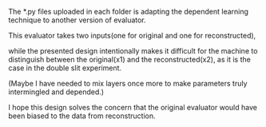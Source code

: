 The *.py files uploaded in each folder is adapting the dependent learning technique to another version of evaluator.

This evaluator takes two inputs(one for original and one for reconstructed),

while the presented design intentionally makes it difficult for the machine to distinguish
between the original(x1) and the reconstructed(x2), as it is the case in the double slit experiment.

(Maybe I have needed to mix layers once more to make parameters truly intermingled and depended.)

I hope this design solves the concern that the original evaluator would have been biased to the data from reconstruction.
